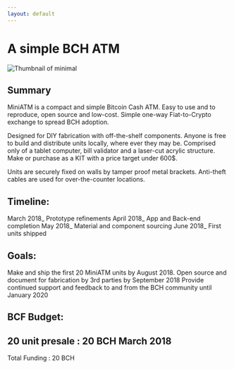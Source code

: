 ```yaml
---
layout: default
---
```

# A simple BCH ATM

![Thumbnail of minimal](images/banner.png)

## Summary

MiniATM is a compact and simple Bitcoin Cash ATM.
Easy to use and to reproduce, open source and low-cost.
Simple one-way Fiat-to-Crypto exchange to spread BCH adoption. 

Designed for DIY fabrication with off-the-shelf components. 
Anyone is free to build and distribute units locally, where ever they may be. 
Comprised only of a tablet computer, bill validator and a laser-cut
acrylic structure. Make or purchase as a KIT with a price target under 600$.

Units are securely fixed on walls by tamper proof metal brackets. 
Anti-theft cables are used for over-the-counter locations. 

## Timeline:
March 2018_ Prototype refinements 
April 2018_ App and Back-end completion
May   2018_ Material and component sourcing
June  2018_ First units shipped

## Goals:

Make and ship the first 20 MiniATM units by August 2018. 
Open source and document for fabrication by 3rd parties by September 2018
Provide continued support and feedback to and from the BCH community until January 2020

## BCF Budget:

20 unit presale   :    20 BCH      March   2018
----------------------------------------------
Total Funding     :    20 BCH
